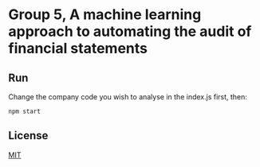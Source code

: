 # Group 5, A machine learning approach to automating the audit of financial statements

## Run
Change the company code you wish to analyse in the index.js first, then:
```
npm start
```

## License
[MIT](https://choosealicense.com/licenses/mit/)
